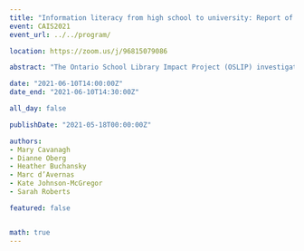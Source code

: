 ```yaml
---
title: "Information literacy from high school to university: Report of the Ontario School Library Impact Project (OSLIP)"
event: CAIS2021
event_url: ../../program/

location: https://zoom.us/j/96815079086

abstract: "The Ontario School Library Impact Project (OSLIP) investigated the impact of school libraries on the development of key information literacy skills in students entering post-secondary education, using online surveys and qualitative interviews. The project found that first-year university students are challenged by the demands of post-secondary course research assignments. These findings support previous research indicating first-year university students are challenged by new demands for research skills. Unfortunately, opportunities to develop those skills are inconsistent among school boards in Ontario. This is a multifaceted problem confronting both school librarians and academic librarians as well as their teaching partners."

date: "2021-06-10T14:00:00Z"
date_end: "2021-06-10T14:30:00Z"

all_day: false

publishDate: "2021-05-18T00:00:00Z"

authors:
- Mary Cavanagh
- Dianne Oberg
- Heather Buchansky
- Marc d’Avernas
- Kate Johnson-McGregor
- Sarah Roberts

featured: false


math: true
---
```

